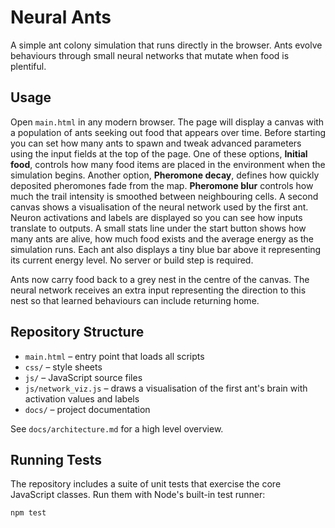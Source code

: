 # Neural Ants

A simple ant colony simulation that runs directly in the browser. Ants evolve
behaviours through small neural networks that mutate when food is plentiful.

## Usage

Open `main.html` in any modern browser. The page will display a canvas with a
population of ants seeking out food that appears over time. Before starting you
can set how many ants to spawn and tweak advanced parameters using the input
fields at the top of the page. One of these options, **Initial food**, controls
how many food items are placed in the environment when the simulation begins.
Another option, **Pheromone decay**, defines how quickly deposited pheromones
fade from the map. **Pheromone blur** controls how much the trail intensity is
smoothed between neighbouring cells.
A second canvas shows a visualisation of the neural network used by the first
ant. Neuron activations and labels are displayed so you can see how inputs
translate to outputs. A small stats line under the start button shows how many
ants are alive, how much food exists and the average energy as the simulation
runs. Each ant also displays a tiny blue bar above it representing its current
energy level. No server or build step is required.

Ants now carry food back to a grey nest in the centre of the canvas. The
neural network receives an extra input representing the direction to this nest
so that learned behaviours can include returning home.

## Repository Structure

- `main.html` – entry point that loads all scripts
- `css/` – style sheets
- `js/` – JavaScript source files
- `js/network_viz.js` – draws a visualisation of the first ant's brain with activation values and labels
- `docs/` – project documentation

See `docs/architecture.md` for a high level overview.

## Running Tests

The repository includes a suite of unit tests that exercise the core
JavaScript classes. Run them with Node's built-in test runner:

```bash
npm test
```
